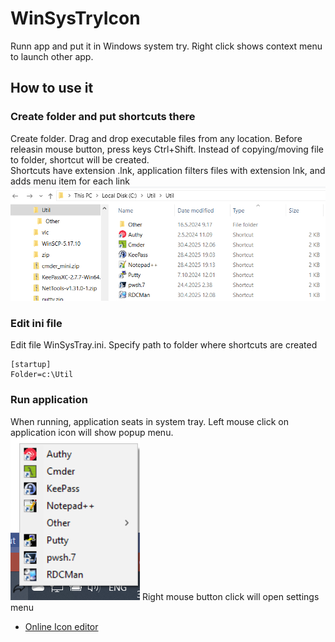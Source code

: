 # WinSysTryIcon
Runn app and put it in Windows system try. Right click shows context menu to launch other app.

## How to use it
### Create folder and put shortcuts there
Create folder. Drag and drop executable files from any location. Before releasin mouse button, press keys Ctrl+Shift. Instead of copying/moving file to folder, shortcut will be created.  
Shortcuts have extension .lnk, application filters files with extension lnk, and adds menu item for each link
![File explorer](FileExplorer.png)
### Edit ini file
Edit file WinSysTray.ini. Specify path to folder where shortcuts are created
```
[startup]
Folder=c:\Util
```
### Run application
When running, application seats in system tray. Left mouse click on application icon will show popup menu.  
![SysTray menu](SysTrayMenu.png)
Right mouse button click will open settings menu

* [Online Icon editor](https://redketchup.io/icon-editor)
